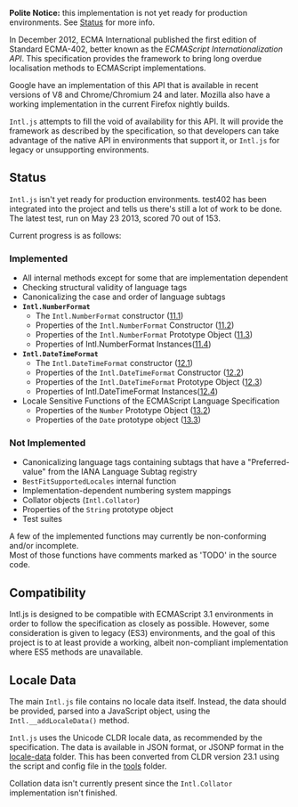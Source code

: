__Polite Notice:__ this implementation is not yet ready for production environments.
See [Status](#status) for more info.

In December 2012, ECMA International published the first edition of Standard ECMA-402,
better known as the _ECMAScript Internationalization API_. This specification provides
the framework to bring long overdue localisation methods to ECMAScript implementations.

Google have an implementation of this API that is available in recent versions of V8
and Chrome/Chromium 24 and later. Mozilla also have a working implementation in the
current Firefox nightly builds.

`Intl.js` attempts to fill the void of availability for this API. It will provide the
framework as described by the specification, so that developers can take advantage of
the native API in environments that support it, or `Intl.js` for legacy or unsupporting
environments.

## <a id=status></a>Status
`Intl.js` isn't yet ready for production environments. test402 has been integrated into
the project and tells us there's still a lot of work to be done.  The latest test, run on
May 23 2013, scored 70 out of 153.

Current progress is as follows:

### Implemented
 - All internal methods except for some that are implementation dependent
 - Checking structural validity of language tags  
 - Canonicalizing the case and order of language subtags
 - __`Intl.NumberFormat`__
   - The `Intl.NumberFormat` constructor ([11.1](http://www.ecma-international.org/ecma-402/1.0/#sec-11.1))
   - Properties of the `Intl.NumberFormat` Constructor ([11.2](http://www.ecma-international.org/ecma-402/1.0/#sec-11.2))
   - Properties of the `Intl.NumberFormat` Prototype Object ([11.3](http://www.ecma-international.org/ecma-402/1.0/#sec-11.3))
   - Properties of Intl.NumberFormat Instances([11.4](http://www.ecma-international.org/ecma-402/1.0/#sec-11.4))
 - __`Intl.DateTimeFormat`__ 
   - The `Intl.DateTimeFormat` constructor ([12.1](http://www.ecma-international.org/ecma-402/1.0/#sec-12.1))
   - Properties of the `Intl.DateTimeFormat` Constructor ([12.2](http://www.ecma-international.org/ecma-402/1.0/#sec-12.2))
   - Properties of the `Intl.DateTimeFormat` Prototype Object ([12.3](http://www.ecma-international.org/ecma-402/1.0/#sec-12.3))
   - Properties of Intl.DateTimeFormat Instances([12.4](http://www.ecma-international.org/ecma-402/1.0/#sec-12.4))
 - Locale Sensitive Functions of the ECMAScript Language Specification
   - Properties of the `Number` Prototype Object ([13.2](http://www.ecma-international.org/ecma-402/1.0/#sec-13.2))
   - Properties of the `Date` prototype object ([13.3](http://www.ecma-international.org/ecma-402/1.0/#sec-13.3))

### Not Implemented
 - Canonicalizing language tags containing subtags that have a "Preferred-value" from 
   the IANA Language Subtag registry
 - `BestFitSupportedLocales` internal function
 - Implementation-dependent numbering system mappings
 - Collator objects (`Intl.Collator`)
 - Properties of the `String` prototype object
 - Test suites

A few of the implemented functions may currently be non-conforming and/or incomplete.  
Most of those functions have comments marked as 'TODO' in the source code.

## Compatibility
Intl.js is designed to be compatible with ECMAScript 3.1 environments in order to
follow the specification as closely as possible. However, some consideration is given
to legacy (ES3) environments, and the goal of this project is to at least provide a
working, albeit non-compliant implementation where ES5 methods are unavailable.

## Locale Data
The main `Intl.js` file contains no locale data itself.  Instead, the data should be
provided, parsed into a JavaScript object, using the `Intl.__addLocaleData()` method.

`Intl.js` uses the Unicode CLDR locale data, as recommended by the specification.
The data is available in JSON format, or JSONP format in the [locale-data](https://github.com/andyearnshaw/Intl.js/tree/master/locale-data)
folder.  This has been converted from CLDR version 23.1 using the script and config file
in the [tools](https://github.com/andyearnshaw/Intl.js/tree/master/tools) folder.

Collation data isn't currently present since the `Intl.Collator` implementation isn't 
finished.
